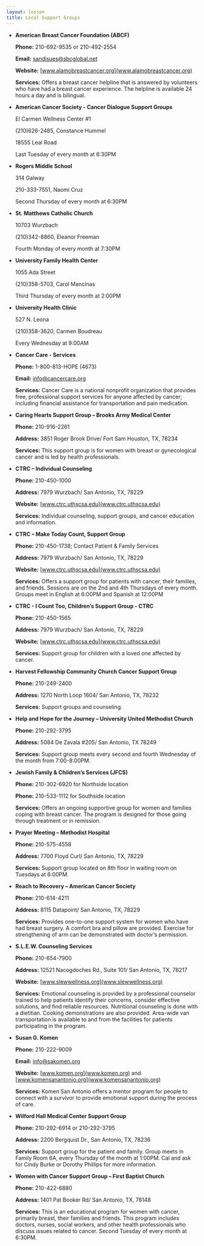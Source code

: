 ```yaml
---
layout: lesson
title: Local Support Groups
---
```


* **American Breast Cancer Foundation (ABCF)**

     **Phone:** 	210-692-9535 or 210-492-2554 
    
     **Email:** 	[sandisues@sbcglobal.net](sandisues@sbcglobal.net) 
    
     **Website:** 	[www.alamobreastcancer.org](www.alamobreastcancer.org) 
    
     **Services:** 	Offers a breast cancer helpline that is answered by volunteers who have had a breast cancer experience. The helpline is available 24 hours a day and is bilingual.

* **American Cancer Society - Cancer Dialogue Support Groups**

    El Carmen Wellness Center #1 
    
    (210)626-2485, Constance Hummel
    
    18555 Leal Road 
    
    Last Tuesday of every month at 6:30PM

* **Rogers Middle School**

    314 Galway 
    
    210-333-7551, Naomi Cruz 
    
    Second Thursday of every month at 6:30PM

* **St. Matthews Catholic Church**

    10703 Wurzbach 
    
    (210)342-8860, Eleanor Freeman 
    
    Fourth Monday of every month at 7:30PM

* **University Family Health Center**

    1055 Ada Street 
    
    (210)358-5703, Carol Mancinas 
    
    Third Thursday of every month at 2:00PM

* **University Health Clinic**

    527 N. Leona 
    
    (210)358-3620, Carmen Boudreau 
    
    Every Wednesday at 9:00AM

* **Cancer Care - Services**

     **Phone:** 	1-800-813-HOPE (4673) 
    
     **Email:** 	[info@cancercare.org](info@cancercare.org) 
    
     **Services:**  Cancer Care is a national nonprofit organization that provides free, professional support services for anyone affected by cancer; including financial assistance for transportation and pain medication.

* **Caring Hearts Support Group – Brooks Army Medical Center**

     **Phone:**  210-916-2261 
    
     **Address:**  3851 Roger Brook Drive/ Fort Sam Houston, TX, 78234 
    
     **Services:**  This support group is for women with breast or gynecological cancer and is led by health professionals.

* **CTRC – Individual Counseling**

     **Phone:**  210-450-1000 
     
     **Address:**  7979 Wurzbach/ San Antonio, TX, 78229 
     
     **Website:**  [www.ctrc.uthscsa.edu](www.ctrc.uthscsa.edu) 
     
     **Services:**  Individual counseling, support groups, and cancer education and information.  

* **CTRC – Make Today Count, Support Group**

     **Phone:**  210-450-1738; Contact Patient & Family Services 
     
     **Address:**  7979 Wurzbach/ San Antonio, TX, 78229 
     
     **Website:**  [www.ctrc.uthscsa.edu](www.ctrc.uthscsa.edu) 
     
     **Services:**  Offers a support group for patients with cancer, their families, and friends. Sessions are on the 2nd and 4th Thursdays of every month. Groups meet in English at 6:00PM and Spanish at 12:00PM

* **CTRC - I Count Too, Children’s Support Group - CTRC**

     **Phone:**  210-450-1565 
    
     **Address:**  7979 Wurzbach/ San Antonio, TX, 78229 
    
     **Website:**  [www.ctrc.uthscsa.edu](www.ctrc.uthscsa.edu) 
    
     **Services:**  Support group for children with a loved one affected by cancer.

* **Harvest Fellowship Community Church Cancer Support Group**

     **Phone:**  210-249-2400 
    
     **Address:**  1270 North Loop 1604/ San Antonio, TX, 78232 
    
     **Services:**  Support groups and counseling.

* **Help and Hope for the Journey – University United Methodist Church**

     **Phone:**  210-292-3795 
    
     **Address:**  5084 De Zavala #205/ San Antonio, TX 78249 
    
     **Services:**  Support group meets every second and fourth Wednesday of the month from 7:00-8:00PM.

* **Jewish Family & Children’s Services (JFCS)**

     **Phone:**  210-302-6920 for Northside location 
     
     **Phone:**  210-533-1112 for Southside location 
     
     **Services:**  Offers an ongoing supportive group for women and families coping with breast cancer. The program is designed for those going through treatment or in remission.

* **Prayer Meeting – Methodist Hospital**

     **Phone:**  210-575-4558 
     
     **Address:** 7700 Floyd Curl/ San Antonio, TX, 78229 
     
     **Services:**  Support group located on 8th floor in waiting room on Tuesdays at 6:00PM.

* **Reach to Recovery – American Cancer Society**

     **Phone:**  210-614-4211 
     
     **Address:**  8115 Datapoint/ San Antonio, TX, 78229 
     
     **Services:**  Provides one-to-one support system for women who have had breast surgery. A comfort bra and pillow are provided. Exercise for strengthening of arm can be demonstrated with doctor’s permission.

* **S.L.E.W. Counseling Services**

     **Phone:**  210-654-7900 
     
     **Address:**  12521 Nacogdoches Rd., Suite 101/ San Antonio, TX, 78217 
     
     **Website:**  [www.slewwellness.org](www.slewwellness.org) 
     
     **Services:**  Emotional counseling is provided by a professional counselor trained to help patients identify their concerns, consider effective solutions, and find reliable resources. Nutritional counseling is done with a dietitian. Cooking demonstrations are also provided. Area-wide van transportation is available to and from the facilities for patients participating in the program.

* **Susan G. Komen**

     **Phone:**  210-222-9009 
     
     **Email:**  info@sakomen.org 
     
     **Website:**  [www.komen.org](www.komen.org) and [www.komensanantonio.org](www.komensanantonio.org) 
     
     **Services:**  Komen San Antonio offers a mentor program for people to connect with a survivor to provide emotional support during the process of care.

* **Wilford Hall Medical Center Support Group**

     **Phone:**  210-292-6914 or 210-292-3795 
    
     **Address:**  2200 Bergquist Dr., San Antonio, TX, 78236 
    
     **Services:**  Support group for the patient and family. Group meets in Family Room 6A, every Thursday of the month at 1:00PM. Cal and ask for Cindy Burke or Dorothy Phillips for more information.

* **Women with Cancer Support Group – First Baptist Church**

     **Phone:**  210-422-6880 
     
     **Address:**  1401 Pat Booker Rd/ San Antonio, TX, 78148 
     
     **Services:**  This is an educational program for women with cancer, primarily breast, their families and friends. This program includes doctors, nurses, social workers, and other health professionals who discuss issues related to cancer. Second Tuesday of every month at 6:30PM.
    







